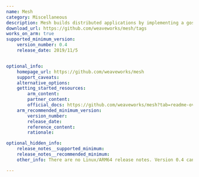 ```yaml
---
name: Mesh
category: Miscellaneous
description: Mesh builds distributed applications by implementing a gossip protocol that provides membership, unicast, and broadcast functionality with eventually-consistent semantics.
download_url: https://github.com/weaveworks/mesh/tags
works_on_arm: true
supported_minimum_version:
    version_number: 0.4
    release_date: 2019/11/5


optional_info:
    homepage_url: https://github.com/weaveworks/mesh
    support_caveats:
    alternative_options:
    getting_started_resources:
        arm_content:
        partner_content:
        official_docs: https://github.com/weaveworks/mesh?tab=readme-ov-file#developing
    arm_recommended_minimum_version:
        version_number:
        release_date:
        reference_content:
        rationale:

optional_hidden_info:
    release_notes__supported_minimum:
    release_notes__recommended_minimum:
    other_info: There are no Linux/ARM64 release notes. Version 0.4 can be built from source using go commands. Prior versions fails to find go.mod file in the root.

---
```

